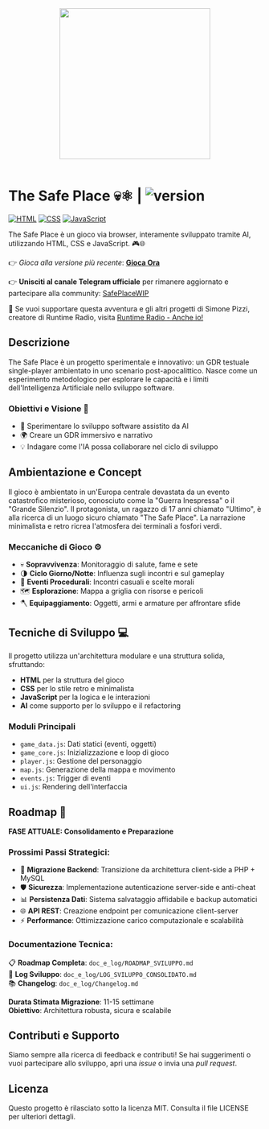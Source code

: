 <div style="text-align: center;">
  <img src="image/thesafeplace_immagine.jpg" width="300" />
  </br>
  </br>
</div>

# The Safe Place 💀⚛️ | ![version](https://img.shields.io/badge/version-0.7.22-green.svg)

[![HTML](https://img.shields.io/badge/HTML-5-orange?logo=html5)](https://developer.mozilla.org/en-US/docs/Web/HTML) [![CSS](https://img.shields.io/badge/CSS-3-blue?logo=css3)](https://developer.mozilla.org/en-US/docs/Web/CSS) [![JavaScript](https://img.shields.io/badge/JavaScript-ES6-yellow?logo=javascript)](https://developer.mozilla.org/en-US/docs/Web/JavaScript)

The Safe Place è un gioco via browser, interamente sviluppato tramite AI, utilizzando HTML, CSS e JavaScript. 🎮🌐

👉 _Gioca alla versione più recente_: **[Gioca Ora](https://pitz72.github.io/SafePlace_80s-TestualGDRProject/)**

👉 **Unisciti al canale Telegram ufficiale** per rimanere aggiornato e partecipare alla community: [SafePlaceWIP](https://t.me/SafePlaceWIP)

💖 Se vuoi supportare questa avventura e gli altri progetti di Simone Pizzi, creatore di Runtime Radio, visita [Runtime Radio - Anche io!](https://runtimeradio.it/ancheio/)

## Descrizione

The Safe Place è un progetto sperimentale e innovativo: un GDR testuale single-player ambientato in uno scenario post-apocalittico. Nasce come un esperimento metodologico per esplorare le capacità e i limiti dell'Intelligenza Artificiale nello sviluppo software.

### Obiettivi e Visione 🌱

- 🧠 Sperimentare lo sviluppo software assistito da AI
- 🌍 Creare un GDR immersivo e narrativo
- 💡 Indagare come l'IA possa collaborare nel ciclo di sviluppo

## Ambientazione e Concept

Il gioco è ambientato in un'Europa centrale devastata da un evento catastrofico misterioso, conosciuto come la "Guerra Inespressa" o il "Grande Silenzio". Il protagonista, un ragazzo di 17 anni chiamato "Ultimo", è alla ricerca di un luogo sicuro chiamato "The Safe Place". La narrazione minimalista e retro ricrea l'atmosfera dei terminali a fosfori verdi.

### Meccaniche di Gioco ⚙️

- 💀 **Sopravvivenza**: Monitoraggio di salute, fame e sete
- 🌗 **Ciclo Giorno/Notte**: Influenza sugli incontri e sul gameplay
- 🔄 **Eventi Procedurali**: Incontri casuali e scelte morali
- 🗺️ **Esplorazione**: Mappa a griglia con risorse e pericoli
- 🪓 **Equipaggiamento**: Oggetti, armi e armature per affrontare sfide

## Tecniche di Sviluppo 💻

Il progetto utilizza un'architettura modulare e una struttura solida, sfruttando:

- **HTML** per la struttura del gioco
- **CSS** per lo stile retro e minimalista
- **JavaScript** per la logica e le interazioni
- **AI** come supporto per lo sviluppo e il refactoring

### Moduli Principali

- `game_data.js`: Dati statici (eventi, oggetti)
- `game_core.js`: Inizializzazione e loop di gioco
- `player.js`: Gestione del personaggio
- `map.js`: Generazione della mappa e movimento
- `events.js`: Trigger di eventi
- `ui.js`: Rendering dell'interfaccia

## Roadmap 🚧

**FASE ATTUALE: Consolidamento e Preparazione**

### Prossimi Passi Strategici:
- 🔄 **Migrazione Backend**: Transizione da architettura client-side a PHP + MySQL
- 🛡️ **Sicurezza**: Implementazione autenticazione server-side e anti-cheat
- 📊 **Persistenza Dati**: Sistema salvataggio affidabile e backup automatici
- 🌐 **API REST**: Creazione endpoint per comunicazione client-server
- ⚡ **Performance**: Ottimizzazione carico computazionale e scalabilità

### Documentazione Tecnica:
📋 **Roadmap Completa**: `doc_e_log/ROADMAP_SVILUPPO.md`  
📝 **Log Sviluppo**: `doc_e_log/LOG_SVILUPPO_CONSOLIDATO.md`  
📚 **Changelog**: `doc_e_log/Changelog.md`

**Durata Stimata Migrazione**: 11-15 settimane  
**Obiettivo**: Architettura robusta, sicura e scalabile

## Contributi e Supporto

Siamo sempre alla ricerca di feedback e contributi! Se hai suggerimenti o vuoi partecipare allo sviluppo, apri una _issue_ o invia una _pull request_.

## Licenza

Questo progetto è rilasciato sotto la licenza MIT. Consulta il file LICENSE per ulteriori dettagli.

